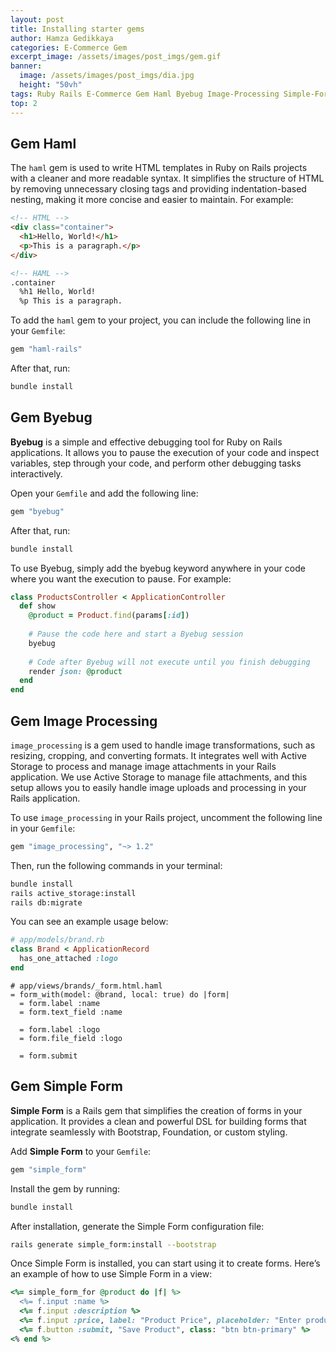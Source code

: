 ```yaml
---
layout: post
title: Installing starter gems
author: Hamza Gedikkaya
categories: E-Commerce Gem
excerpt_image: /assets/images/post_imgs/gem.gif
banner:
  image: /assets/images/post_imgs/dia.jpg
  height: "50vh"
tags: Ruby Rails E-Commerce Gem Haml Byebug Image-Processing Simple-Form
top: 2
---
```


## Gem Haml

The `haml` gem is used to write HTML templates in Ruby on Rails projects with a cleaner and more readable syntax. It simplifies the structure of HTML by removing unnecessary closing tags and providing indentation-based nesting, making it more concise and easier to maintain. For example:

```html
<!-- HTML -->
<div class="container">
  <h1>Hello, World!</h1>
  <p>This is a paragraph.</p>
</div>

<!-- HAML -->
.container
  %h1 Hello, World!
  %p This is a paragraph.
```

To add the `haml` gem to your project, you can include the following line in your `Gemfile`:

```ruby
gem "haml-rails"
```

After that, run:

```bash
bundle install
```

## Gem Byebug

**Byebug** is a simple and effective debugging tool for Ruby on Rails applications. It allows you to pause the execution of your code and inspect variables, step through your code, and perform other debugging tasks interactively.

Open your `Gemfile` and add the following line:

```ruby
gem "byebug"
```

After that, run:

```bash
bundle install
```

To use Byebug, simply add the byebug keyword anywhere in your code where you want the execution to pause. For example:

```ruby
class ProductsController < ApplicationController
  def show
    @product = Product.find(params[:id])
    
    # Pause the code here and start a Byebug session
    byebug
    
    # Code after Byebug will not execute until you finish debugging
    render json: @product
  end
end
```

## Gem Image Processing

`image_processing` is a gem used to handle image transformations, such as resizing, cropping, and converting formats. It integrates well with Active Storage to process and manage image attachments in your Rails application. We use Active Storage to manage file attachments, and this setup allows you to easily handle image uploads and processing in your Rails application.

To use `image_processing` in your Rails project, uncomment the following line in your `Gemfile`:

```ruby
gem "image_processing", "~> 1.2"
```

Then, run the following commands in your terminal:

```bash
bundle install
rails active_storage:install
rails db:migrate
```

You can see an example usage below:

```ruby
# app/models/brand.rb
class Brand < ApplicationRecord
  has_one_attached :logo
end
```

```haml
# app/views/brands/_form.html.haml
= form_with(model: @brand, local: true) do |form|
  = form.label :name
  = form.text_field :name

  = form.label :logo
  = form.file_field :logo

  = form.submit
```

## Gem Simple Form

**Simple Form** is a Rails gem that simplifies the creation of forms in your application. It provides a clean and powerful DSL for building forms that integrate seamlessly with Bootstrap, Foundation, or custom styling.

Add **Simple Form** to your `Gemfile`:

```ruby
gem "simple_form"
```

Install the gem by running:

```bash
bundle install
```

After installation, generate the Simple Form configuration file:

```bash
rails generate simple_form:install --bootstrap
```

Once Simple Form is installed, you can start using it to create forms. Here’s an example of how to use Simple Form in a view:

```ruby
<%= simple_form_for @product do |f| %>
  <%= f.input :name %>
  <%= f.input :description %>
  <%= f.input :price, label: "Product Price", placeholder: "Enter product price" %>
  <%= f.button :submit, "Save Product", class: "btn btn-primary" %>
<% end %>
```